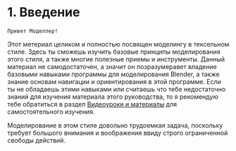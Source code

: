 # 1. Введение

    Привет Моделлер!
Этот метериал целиком и полностью посвящен моделингу в тексельном стиле. Здесь ты сможешь изучить базовые принципы моделирования этого стиля, а также многие полезные приемы и инструменты. Данный материал не самодостаточен, а значит он позразумеравет владение базовыми навыками программы для моделирования Blender, а также знание основам навигации и ориентирования в этой программе. Если ты не обладаешь этими навыками или считаешь что тебе недостаточно знаний для изучения материала этого руководства, то я рекомендую тебе обратиться в раздел [Видеоуроки и материалы](basic_tutorials.md) для самостоятельного изучения.

Моделирование в этом стиле довольно трудоемкая задача, поскольку требует большого внимания и воображения ввиду строго ограниченной свободы действий. 